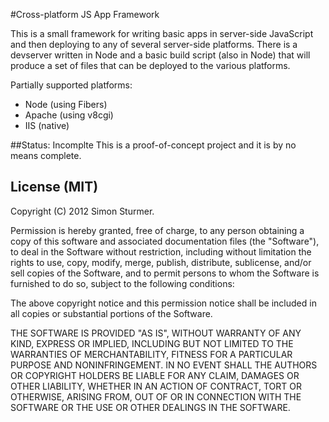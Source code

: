 #Cross-platform JS App Framework

This is a small framework for writing basic apps in server-side JavaScript and then deploying to any of
several server-side platforms. There is a devserver written in Node and a basic build script (also in
Node) that will produce a set of files that can be deployed to the various platforms.

Partially supported platforms:
 * Node (using Fibers)
 * Apache (using v8cgi)
 * IIS (native)

##Status: Incomplte
This is a proof-of-concept project and it is by no means complete.

## License (MIT)

Copyright (C) 2012 Simon Sturmer.

Permission is hereby granted, free of charge, to any person obtaining a copy of this software and associated documentation files (the "Software"), to deal in the Software without restriction, including without limitation the rights to use, copy, modify, merge, publish, distribute, sublicense, and/or sell copies of the Software, and to permit persons to whom the Software is furnished to do so, subject to the following conditions:

The above copyright notice and this permission notice shall be included in all copies or substantial portions of the Software.

THE SOFTWARE IS PROVIDED "AS IS", WITHOUT WARRANTY OF ANY KIND, EXPRESS OR IMPLIED, INCLUDING BUT NOT LIMITED TO THE WARRANTIES OF MERCHANTABILITY, FITNESS FOR A PARTICULAR PURPOSE AND NONINFRINGEMENT. IN NO EVENT SHALL THE AUTHORS OR COPYRIGHT HOLDERS BE LIABLE FOR ANY CLAIM, DAMAGES OR OTHER LIABILITY, WHETHER IN AN ACTION OF CONTRACT, TORT OR OTHERWISE, ARISING FROM, OUT OF OR IN CONNECTION WITH THE SOFTWARE OR THE USE OR OTHER DEALINGS IN THE SOFTWARE.
